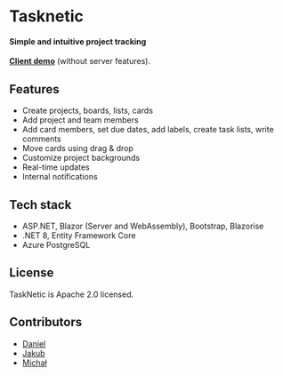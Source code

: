 # Tasknetic
#### Simple and intuitive project tracking

[**Client demo**]() (without server features).

## Features

- Create projects, boards, lists, cards
- Add project and team members
- Add card members, set due dates, add labels, create task lists, write comments
- Move cards using drag & drop
- Customize project backgrounds
- Real-time updates
- Internal notifications

## Tech stack

- ASP.NET, Blazor (Server and WebAssembly), Bootstrap, Blazorise
- .NET 8, Entity Framework Core
- Azure PostgreSQL

## License

TaskNetic is Apache 2.0 licensed.

## Contributors

- [Daniel](https://github.com/Regyu)
- [Jakub](https://github.com/SzczuruPL)
- [Michał](https://github.com/mperek108)
